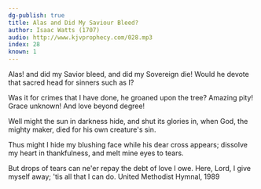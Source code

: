 ```yaml
---
dg-publish: true
title: Alas and Did My Saviour Bleed?
author: Isaac Watts (1707)
audio: http://www.kjvprophecy.com/028.mp3
index: 28
known: 1
---
```


Alas! and did my Savior bleed,
and did my Sovereign die!
Would he devote that sacred head
for sinners such as I?

Was it for crimes that I have done,
he groaned upon the tree?
Amazing pity! Grace unknown!
And love beyond degree!

Well might the sun in darkness hide,
and shut its glories in,
when God, the mighty maker, died
for his own creature's sin.

Thus might I hide my blushing face
while his dear cross appears;
dissolve my heart in thankfulness,
and melt mine eyes to tears.

But drops of tears can ne'er repay
the debt of love I owe.
Here, Lord, I give myself away;
'tis all that I can do.
United Methodist Hymnal, 1989